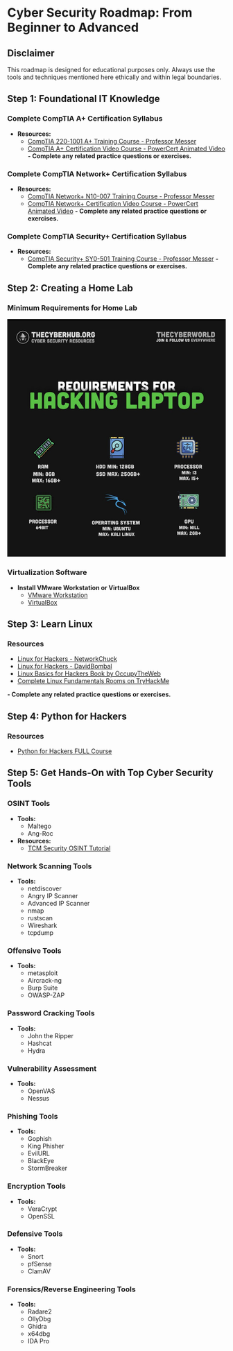 # Cyber Security Roadmap: From Beginner to Advanced

## Disclaimer
This roadmap is designed for educational purposes only. Always use the tools and techniques mentioned here ethically and within legal boundaries.

## Step 1: Foundational IT Knowledge

### Complete CompTIA A+ Certification Syllabus
- **Resources:**
  - [CompTIA 220-1001 A+ Training Course - Professor Messer](https://www.professormesser.com/free-a-plus-training/220-1001/)
  - [CompTIA A+ Certification Video Course - PowerCert Animated Video](https://www.youtube.com/watch?v=2eLe7uz-7CM&list=PL7zRJGi6nMRyRhgssvRah3qcxA7bm3AfF&index=1&t=10s&ab_channel=PowerCertAnimatedVideos)
  **- Complete any related practice questions or exercises.**

### Complete CompTIA Network+ Certification Syllabus
- **Resources:**
  - [CompTIA Network+ N10-007 Training Course - Professor Messer](https://www.youtube.com/playlist?list=PLG49S3nxzAnmpdmX7RoTOyuNJQAb-r-gd)
  - [CompTIA Network+ Certification Video Course - PowerCert Animated Video](https://www.youtube.com/watch?v=vrh0epPAC5w&list=PL7zRJGi6nMRyRhgssvRah3qcxA7bm3AfF&index=2&ab_channel=PowerCertAnimatedVideos)
  **- Complete any related practice questions or exercises.**

### Complete CompTIA Security+ Certification Syllabus

- **Resources:**
  - [CompTIA Security+ SY0-501 Training Course - Professor Messer](https://www.youtube.com/playlist?list=PLG49S3nxzAnkL2ulFS3132mOVKuzzBxA8)
**- Complete any related practice questions or exercises.**


## Step 2: Creating a Home Lab

### Minimum Requirements for Home Lab
![Laptop Specs](image.png)

### Virtualization Software
- **Install VMware Workstation or VirtualBox**
  - [VMware Workstation](https://www.vmware.com/products/workstation-pro/workstation-pro-evaluation.html)
  - [VirtualBox](https://www.virtualbox.org/)
  

## Step 3: Learn Linux

### Resources
- [Linux for Hackers - NetworkChuck](https://www.youtube.com/playlist?list=PLIhvC56v63IJIujb5cyE13oLuyORZpdkL)
- [Linux for Hackers - DavidBombal](https://www.youtube.com/playlist?list=PLhfrWIlLOoKOs-fjCPHdzD2icF2vORfwK)
- [Linux Basics for Hackers Book by OccupyTheWeb](https://www.amazon.com/Linux-Basics-Hackers-Networking-Scripting/dp/1593278551)
- [Complete Linux Fundamentals Rooms on TryHackMe](https://tryhackme.com/module/linux-fundamentals)

**- Complete any related practice questions or exercises.**


## Step 4: Python for Hackers

### Resources
- [Python for Hackers FULL Course](https://www.youtube.com/watch?v=XWuP5Yf5ILI&ab_channel=RyanJohn)

## Step 5: Get Hands-On with Top Cyber Security Tools

### OSINT Tools
- **Tools:**
  - Maltego
  - Ang-Roc
- **Resources:**
  - [TCM Security OSINT Tutorial](https://www.youtube.com/channel/UCk7v5cUsvYENKOxkV6h1FWA)

### Network Scanning Tools
- **Tools:**
  - netdiscover
  - Angry IP Scanner
  - Advanced IP Scanner
  - nmap
  - rustscan
  - Wireshark
  - tcpdump

### Offensive Tools
- **Tools:**
  - metasploit
  - Aircrack-ng
  - Burp Suite
  - OWASP-ZAP

### Password Cracking Tools
- **Tools:**
  - John the Ripper
  - Hashcat
  - Hydra

### Vulnerability Assessment
- **Tools:**
  - OpenVAS
  - Nessus

### Phishing Tools
- **Tools:**
  - Gophish
  - King Phisher
  - EvilURL
  - BlackEye
  - StormBreaker

### Encryption Tools
- **Tools:**
  - VeraCrypt
  - OpenSSL

### Defensive Tools
- **Tools:**
  - Snort
  - pfSense
  - ClamAV

### Forensics/Reverse Engineering Tools
- **Tools:**
  - Radare2
  - OllyDbg
  - Ghidra
  - x64dbg
  - IDA Pro